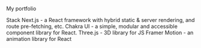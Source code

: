 My portfolio

Stack
Next.js - a React framework with hybrid static & server rendering, and route pre-fetching, etc.
Chakra UI - a simple, modular and accessible component library for React.
Three.js - 3D library for JS
Framer Motion - an animation library for React 
